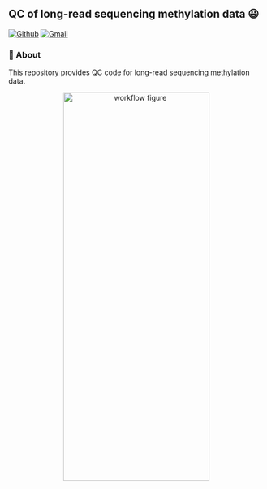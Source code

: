## QC of long-read sequencing methylation data 😃
[![Github](https://img.shields.io/badge/-Github-000?style=flat&logo=Github&logoColor=white)](https://github.com/functionalepigenomics)
[![Gmail](https://img.shields.io/badge/-Gmail-c14438?style=flat&logo=Gmail&logoColor=white)](mailto:dzheng.th@gmail.com)
### 🧐 About
This repository provides QC code for long-read sequencing methylation data.

<p align="center">
  <img width="288" height="765" alt="workflow figure" src="https://github.com/user-attachments/assets/2ad5211b-23e5-4f95-94fb-fcd88ade4618" />
</p>
